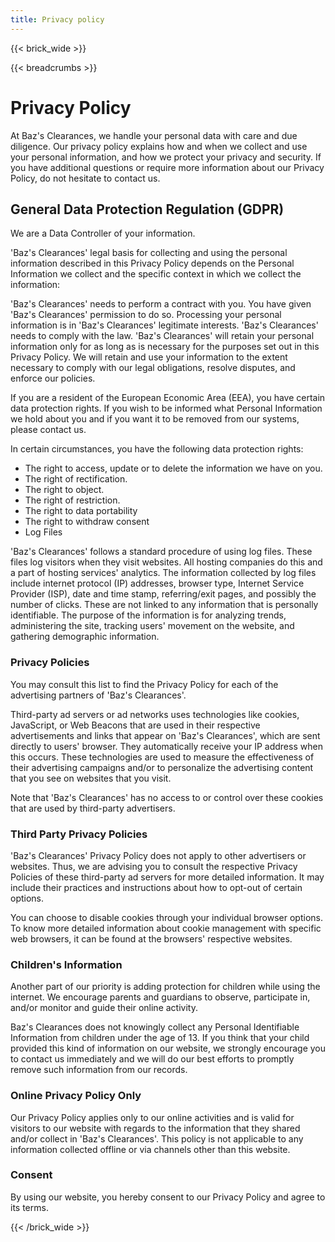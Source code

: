 ```yaml
---
title: Privacy policy
---
```

{{< brick_wide >}}  

{{< breadcrumbs >}}

# Privacy Policy
At Baz's Clearances, we handle your personal data with care and due diligence. Our privacy policy explains how and when we collect and use
your personal information, and how we protect your privacy and security. If you have additional questions or require more information about
our Privacy Policy, do not hesitate to contact us.

## General Data Protection Regulation (GDPR)

We are a Data Controller of your information.

'Baz's Clearances' legal basis for collecting and using the personal information described in this Privacy Policy depends on the Personal Information 
we collect and the specific context in which we collect the information:

'Baz's Clearances' needs to perform a contract with you.
You have given 'Baz's Clearances' permission to do so.
Processing your personal information is in 'Baz's Clearances' legitimate interests.
'Baz's Clearances' needs to comply with the law.
'Baz's Clearances' will retain your personal information only for as long as is necessary for the purposes set out in this Privacy Policy. 
We will retain and use your information to the extent necessary to comply with our legal obligations, resolve disputes, and enforce our policies.

If you are a resident of the European Economic Area (EEA), you have certain data protection rights. If you wish to be informed what Personal Information we hold about 
you and if you want it to be removed from our systems, please contact us.

In certain circumstances, you have the following data protection rights:

- The right to access, update or to delete the information we have on you.
- The right of rectification.
- The right to object.
- The right of restriction.
- The right to data portability
- The right to withdraw consent
- Log Files

'Baz's Clearances' follows a standard procedure of using log files. These files log visitors when they visit websites. All hosting companies do this and a 
part of hosting services' analytics. The information collected by log files include internet protocol (IP) addresses, browser type, Internet Service Provider (ISP), 
date and time stamp, referring/exit pages, and possibly the number of clicks. These are not linked to any information that is personally identifiable. 
The purpose of the information is for analyzing trends, administering the site, tracking users' movement on the website, and gathering demographic information.

### Privacy Policies
You may consult this list to find the Privacy Policy for each of the advertising partners of 'Baz's Clearances'.

Third-party ad servers or ad networks uses technologies like cookies, JavaScript, or Web Beacons that are used in their respective advertisements and links that appear 
on 'Baz's Clearances', which are sent directly to users' browser. They automatically receive your IP address when this occurs. These technologies are used to measure 
the effectiveness of their advertising campaigns and/or to personalize the advertising content that you see on websites that you visit.

Note that 'Baz's Clearances' has no access to or control over these cookies that are used by third-party advertisers.

### Third Party Privacy Policies
'Baz's Clearances' Privacy Policy does not apply to other advertisers or websites. Thus, we are advising you to consult the respective Privacy Policies of these third-party 
ad servers for more detailed information. It may include their practices and instructions about how to opt-out of certain options.

You can choose to disable cookies through your individual browser options. To know more detailed information about cookie management with specific web browsers, it can 
be found at the browsers' respective websites.

### Children's Information
Another part of our priority is adding protection for children while using the internet. We encourage parents and guardians to observe, participate in, and/or monitor and guide their online activity.

Baz's Clearances does not knowingly collect any Personal Identifiable Information from children under the age of 13. If you think that your child provided this kind of 
information on our website, we strongly encourage you to contact us immediately and we will do our best efforts to promptly remove such information from our records.

### Online Privacy Policy Only
Our Privacy Policy applies only to our online activities and is valid for visitors to our website with regards to the information that they shared and/or collect in 
'Baz's Clearances'. This policy is not applicable to any information collected offline or via channels other than this website.

### Consent
By using our website, you hereby consent to our Privacy Policy and agree to its terms.

{{< /brick_wide >}}  
